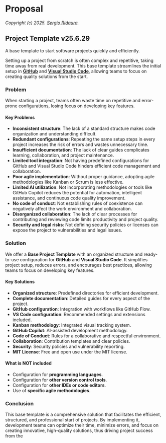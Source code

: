 # Proposal

_Copyright (c) 2025. [Sergio Ridaura](https://github.com/sergio-ridaura)._

## Project Template v25.6.29

A base template to start software projects quickly and efficiently.

Setting up a project from scratch is often complex and repetitive, taking time away from real development. This base template streamlines the initial setup in **[GitHub](https://github.com/)** and **[Visual Studio Code](https://code.visualstudio.com/)**, allowing teams to focus on creating quality solutions from the start.

### Problem

When starting a project, teams often waste time on repetitive and error-prone configurations, losing focus on developing key features.

#### Key Problems

- **Inconsistent structure**: The lack of a standard structure makes code organization and understanding difficult.
- **Redundant configurations**: Repeating the same setup steps in every project increases the risk of errors and wastes unnecessary time.
- **Insufficient documentation**: The lack of clear guides complicates learning, collaboration, and project maintenance.
- **Limited tool integration**: Not having predefined configurations for GitHub and Visual Studio Code hinders efficient code management and collaboration.
- **Poor agile implementation**: Without proper guidance, adopting agile methodologies like Kanban or Scrum is less effective.
- **Limited AI utilization**: Not incorporating methodologies or tools like GitHub Copilot reduces the potential for automation, intelligent assistance, and continuous code quality improvement.
- **No code of conduct**: Not establishing rules of coexistence can negatively affect the work environment and collaboration.
- **Disorganized collaboration**: The lack of clear processes for contributing and reviewing code limits productivity and project quality.
- **Security and legal risks**: Not defining security policies or licenses can expose the project to vulnerabilities and legal issues.

### Solution

We offer a **Base Project Template** with an organized structure and ready-to-use configuration for **GitHub** and **Visual Studio Code**. It simplifies project setup, reduces errors, and encourages best practices, allowing teams to focus on developing key features.

#### Key Solutions

- **Organized structure**: Predefined directories for efficient development.
- **Complete documentation**: Detailed guides for every aspect of the project.
- **GitHub configuration**: Integration with workflows like GitHub Flow.
- **VS Code configuration**: Recommended settings and extensions included.
- **Kanban methodology**: Integrated visual tracking system.
- **GitHub Copilot**: AI-assisted development methodology.
- **Code of Conduct**: Rules for a collaborative and respectful environment.
- **Collaboration**: Contribution templates and clear policies.
- **Security**: Security policies and vulnerability reporting.
- **MIT License**: Free and open use under the MIT license.

#### What is NOT included

- Configuration for **programming languages**.
- Configuration for **other version control tools**.
- Configuration for **other IDEs or code editors**.
- Use of **specific agile methodologies**.

### Conclusion

This base template is a comprehensive solution that facilitates the efficient, structured, and professional start of projects. By implementing it, development teams can optimize their time, minimize errors, and focus on creating innovative, high-quality solutions, thus driving project success from the
